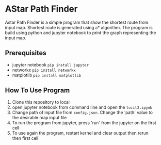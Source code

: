 # AStar Path Finder
Astar Path Finder is a simple program that show the shortest route from input map. Shortest route is generated using a* algorithm. The program is build using python and jupyter notebook to print the graph representing the input map.

## Prerequisites
- jupyter notebook
`pip install jupyter`
- networkx
`pip install networkx`
- matplotlib
`pip install matplotlib`

## How To Use Program
1) Clone this repository to local
2) open jupyter notebook from command line and open the `tucil3.ipynb`
3) Change path of input file from `config.json`. Change the 'path' value to the desirable map input file
4) To run the program from jupyter, press 'run' from the jupyter on the first cell
5) To use again the program, restart kernel and clear output then rerun then first cell

